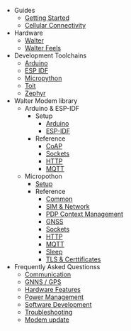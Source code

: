 * Guides
  * [Getting Started](/)
  * [Cellular Connectivity](/guides/cellular_connectivity.md)
* Hardware
  * [Walter](/hardware/walter.md)
  * [Walter Feels](/hardware/walter_feels.md)
* Development Toolchains
  * [Arduino](/developer-toolchains/arduino.md)
  * [ESP IDF](/developer-toolchains/esp-idf.md)
  * [Micropython](/developer-toolchains/micropython.md)
  * [Toit](/developer-toolchains/toit.md)
  * [Zephyr](/developer-toolchains/zephyr.md)
* Walter Modem library
  * Arduino & ESP-IDF
    * Setup
      * [Arduino](/walter-modem/arduino_esp-idf/setup/arduino.md)
      * [ESP-IDF](/walter-modem/arduino_esp-idf/setup/esp-idf.md)
    * Reference
      * [CoAP](/walter-modem/arduino_esp-idf/reference/coap.md)
      * [Sockets](/walter-modem/arduino_esp-idf/reference/sockets.md)
      * [HTTP](/walter-modem/arduino_esp-idf/reference/http.md)
      * [MQTT](/walter-modem/arduino_esp-idf/reference/mqtt.md)
  * Micropothon
    * [Setup](/walter-modem/micropython/setup.md)
    * Reference
      * [Common](/walter-modem/micropython/reference/common.md)
      * [SIM & Network](/walter-modem/micropython/reference/sim_and_network.md)
      * [PDP Context Management](/walter-modem/micropython/reference/pdp_ctx_management.md)
      * [GNSS](/walter-modem/micropython/reference/gnss.md)
      * [Sockets](/walter-modem/micropython/reference/sockets.md)
      * [HTTP](/walter-modem/micropython/reference/http.md)
      * [MQTT](/walter-modem/micropython/reference/mqtt.md)
      * [Sleep](/walter-modem/micropython/reference/sleep.md)
      * [TLS & Certtificates](/walter-modem/micropython/reference/tls_and_certificates.md)
* Frequently Asked Questionss
  * [Communication](/faq/communication.md)
  * [GNNS / GPS](/faq/gnss-gps.md)
  * [Hardware Features](/faq/hardware-features.md)
  * [Power Management](/faq/power-management.md)
  * [Software Development](/faq/software-development.md)
  * [Troubleshooting](/faq/troubleshooting.md)
  * [Modem update](/faq/modem-update.md)

